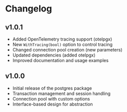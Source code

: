 # Changelog

## v1.0.1

- Added OpenTelemetry tracing support (otelpgx)
- New `WithTracing(bool)` option to control tracing
- Changed connection pool creation (new parameters)
- Updated dependencies (added otelpgx)
- Improved documentation and usage examples

## v1.0.0

- Initial release of the postgres package
- Transaction management and session handling
- Connection pool with custom options
- Interface-based design for abstraction
